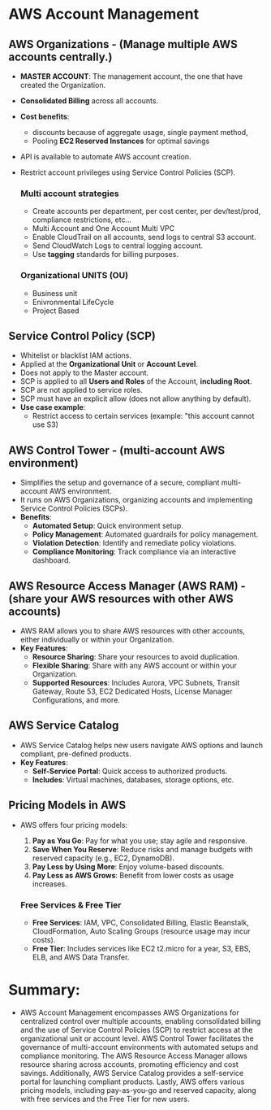 # AWS Account Management

## AWS Organizations - (Manage multiple AWS accounts centrally.)

- **MASTER ACCOUNT**: The management account, the one that have created the Organization.
- **Consolidated Billing** across all accounts.
- **Cost benefits**:
  - discounts because of aggregate usage, single payment method,
  - Pooling **EC2 Reserved Instances** for optimal savings
- API is available to automate AWS account creation.
- Restrict account privileges using Service Control Policies (SCP).

  ### Multi account strategies

  - Create accounts per department, per cost center, per dev/test/prod, compliance restrictions, etc...
  - Multi Account and One Account Multi VPC
  - Enable CloudTrail on all accounts, send logs to central S3 account.
  - Send CloudWatch Logs to central logging account.
  - Use **tagging** standards for billing purposes.

  ### Organizational UNITS (OU)

  - Business unit
  - Enivronmental LifeCycle
  - Project Based

## Service Control Policy (SCP)

- Whitelist or blacklist IAM actions.
- Applied at the **Organizational Unit** or **Account Level**.
- Does not apply to the Master account.
- SCP is applied to all **Users and Roles** of the Account, **including Root**.
- SCP are not applied to service roles.
- SCP must have an explicit allow (does not allow anything by default).
- **Use case example**:
  - Restrict access to certain services (example: "this account cannot use S3)

## AWS Control Tower - (multi-account AWS environment)

- Simplifies the setup and governance of a secure, compliant multi-account AWS environment.
- It runs on AWS Organizations, organizing accounts and implementing Service Control Policies (SCPs).
- **Benefits**:
  - **Automated Setup**: Quick environment setup.
  - **Policy Management**: Automated guardrails for policy management.
  - **Violation Detection**: Identify and remediate policy violations.
  - **Compliance Monitoring**: Track compliance via an interactive dashboard.

## AWS Resource Access Manager (AWS RAM) - (share your AWS resources with other AWS accounts)

- AWS RAM allows you to share AWS resources with other accounts, either individually or within your Organization.
- **Key Features**:
  - **Resource Sharing**: Share your resources to avoid duplication.
  - **Flexible Sharing**: Share with any AWS account or within your Organization.
  - **Supported Resources**: Includes Aurora, VPC Subnets, Transit Gateway, Route 53, EC2 Dedicated Hosts, License Manager Configurations, and more.

## AWS Service Catalog

- AWS Service Catalog helps new users navigate AWS options and launch compliant, pre-defined products.
- **Key Features**:
  - **Self-Service Portal**: Quick access to authorized products.
  - **Includes**: Virtual machines, databases, storage options, etc.

## Pricing Models in AWS

- AWS offers four pricing models:

  1. **Pay as You Go**: Pay for what you use; stay agile and responsive.
  2. **Save When You Reserve**: Reduce risks and manage budgets with reserved capacity (e.g., EC2, DynamoDB).
  3. **Pay Less by Using More**: Enjoy volume-based discounts.
  4. **Pay Less as AWS Grows**: Benefit from lower costs as usage increases.

  ### Free Services & Free Tier

  - **Free Services**: IAM, VPC, Consolidated Billing, Elastic Beanstalk, CloudFormation, Auto Scaling Groups (resource usage may incur costs).
  - **Free Tier**: Includes services like EC2 t2.micro for a year, S3, EBS, ELB, and AWS Data Transfer.

# Summary:

- AWS Account Management encompasses AWS Organizations for centralized control over multiple accounts, enabling consolidated billing and the use of Service Control Policies (SCP) to restrict access at the organizational unit or account level. AWS Control Tower facilitates the governance of multi-account environments with automated setups and compliance monitoring. The AWS Resource Access Manager allows resource sharing across accounts, promoting efficiency and cost savings. Additionally, AWS Service Catalog provides a self-service portal for launching compliant products. Lastly, AWS offers various pricing models, including pay-as-you-go and reserved capacity, along with free services and the Free Tier for new users.
